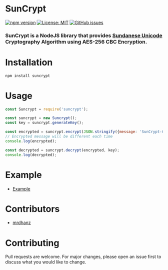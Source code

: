 # SunCrypt
[![npm version](https://badge.fury.io/js/suncrypt.svg)](https://badge.fury.io/js/suncrypt)
[![License: MIT](https://img.shields.io/badge/License-MIT-yellow.svg)](https://opensource.org/licenses/MIT)
[![GitHub issues](https://img.shields.io/github/issues/Aingblog/suncrypt.svg)]()

### SunCrypt is a NodeJS library that provides [Sundanese Unicode](https://id.wikipedia.org/wiki/Aksara_Sunda) Cryptography Algorithm using AES-256 CBC Encryption.

# Installation
```bash
npm install suncrypt
```

# Usage
```javascript
const Suncrypt = require('suncrypt');

const suncrypt = new Suncrypt();
const key = suncrypt.generateKey();

const encrypted = suncrypt.encrypt(JSON.stringify({message: 'SunCrypt-CBC'}), key);
// Encrypted message will be different each time
console.log(encrypted);

const decrypted = suncrypt.decrypt(encrypted, key);
console.log(decrypted);
```

# Example 
- [Example](https://github.com/Aingblog/suncrypt/tree/main/example.js)

# Contributors
- [mrdhanz](https://github.com/mrdhanz)

# Contributing
Pull requests are welcome. For major changes, please open an issue first to discuss what you would like to change.
